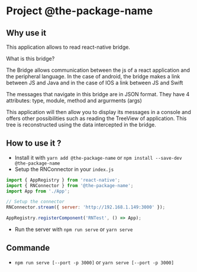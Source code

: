 # Project @the-package-name

## Why use it

This application allows to read react-native bridge.

What is this bridge?

The Bridge allows communication between the js of a react application and the peripheral language. In the case of android, the bridge makes a link between JS and Java and in the case of IOS a link between JS and Swift

The messages that navigate in this bridge are in JSON format. They have 4 attributes: type, module, method and argurments (args)

This application will then allow you to display its messages in a console and offers other possibilities such as reading the TreeView of application. This tree is reconstructed using the data intercepted in the bridge.

## How to use it ?

-   Install it with `yarn add @the-package-name` or `npm install --save-dev @the-package-name`
-   Setup the RNConnector in your `index.js`
```javascript
import { AppRegistry } from 'react-native';
import { RNConnector } from '@the-package-name';
import App from './App';

// Setup the connector
RNConnector.stream({ server: 'http://192.168.1.149:3000' });

AppRegistry.registerComponent('RNTest', () => App);
```
-   Run the server with `npm run serve` or `yarn serve`

## Commande

- `npm run serve [--port -p 3000]` or `yarn serve [--port -p 3000]` 


